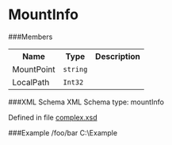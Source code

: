 MountInfo===============###Members<table>	<tr>		<th>Name</th>		<th>Type</th>		<th>Description</th>	</tr>	<tr>		<td>MountPoint</td>		<td><code>string</code></td>		<td></td>	</tr>		<tr>		<td>LocalPath</td>		<td><code>Int32</code></td>		<td></td>	</tr></table>###XML SchemaXML Schema type: mountInfoDefined in file [complex.xsd](xsd/complex.xsd)###Example	<object xmlns="http://nerdcave.eu/wolpertinger">		<MountInfo>			<MountPoint>/foo/bar</JId>			<LocalPath>C:\Example</LocalPath>					</MountInfo>	</object>